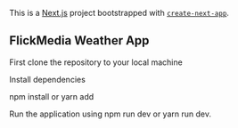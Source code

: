 This is a [Next.js](https://nextjs.org/) project bootstrapped with [`create-next-app`](https://github.com/vercel/next.js/tree/canary/packages/create-next-app).

## FlickMedia Weather App

First clone the repository to your local machine

Install dependencies

npm install or yarn add

Run the application using npm run dev or yarn run dev.
